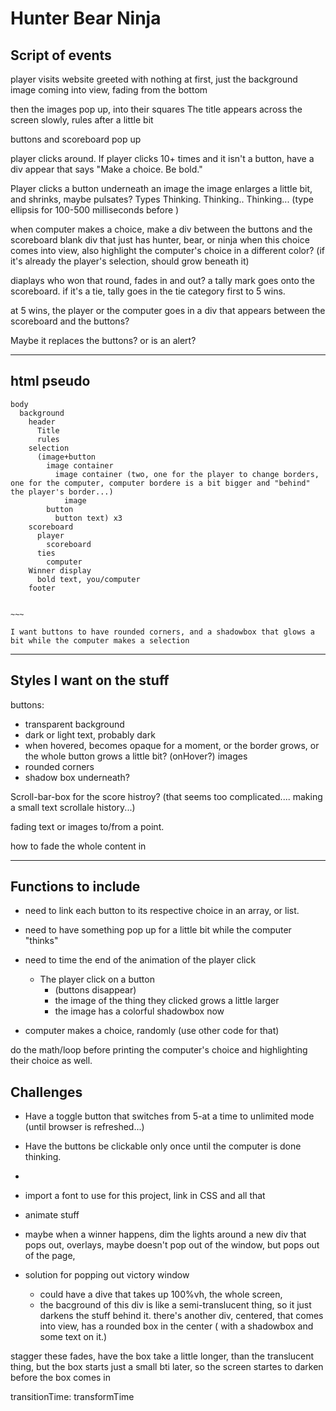 # Hunter Bear Ninja
## Script of events
player visits website
greeted with nothing at first, just the background image coming into view, fading from the bottom

then the images pop up, into their squares
The title appears across the screen slowly, rules after a little bit

buttons and scoreboard pop up

player clicks around. If player clicks 10+ times and it isn't a button, have a div appear that says "Make a choice. Be bold."

Player clicks a button underneath an image
  the image enlarges a little bit, and shrinks, maybe pulsates?
Types
Thinking.
Thinking..
Thinking...
(type ellipsis for 100-500 milliseconds before )

when computer makes a choice, make a div between the buttons and the scoreboard
blank div that just has hunter, bear, or ninja
when this choice comes into view, also highlight the computer's choice in a different color? (if it's already the player's selection, should grow beneath it)

diaplays who won that round, fades in and out?
a tally mark goes onto the scoreboard. if it's a tie, tally goes in the tie category
first to 5 wins.

at 5 wins, the player or the computer goes in a div that appears between the scoreboard and the buttons?

Maybe it replaces the buttons? or is an alert?

***

## html pseudo
```
body
  background
    header
      Title
      rules
    selection
      (image+button
        image container
          image container (two, one for the player to change borders, one for the computer, computer bordere is a bit bigger and "behind" the player's border...)
            image
        button
          button text) x3
    scoreboard
      player
        scoreboard
      ties
        computer
    Winner display  
      bold text, you/computer
    footer


~~~

I want buttons to have rounded corners, and a shadowbox that glows a bit while the computer makes a selection
```

***

## Styles I want on the stuff
buttons:
- transparent background
- dark or light text, probably dark
- when hovered, becomes opaque for a moment, or the border grows, or the whole button grows a little bit? (onHover?)
images
- rounded corners
- shadow box underneath?

Scroll-bar-box for the score histroy? (that seems too complicated.... making a small text scrollale history...) 

fading text or images to/from a point.

how to fade the whole content in


***

## Functions to include
- need to link each button to its respective choice in an array, or list.
- need to have something pop up for a little bit while the computer "thinks"
- need to time the end of the animation of the player click 
    - The player click on a button
      - (buttons disappear) 
      - the image of the thing they clicked grows a little larger
      - the image has a colorful shadowbox now

- computer makes a choice, randomly (use other code for that)

do the math/loop before printing the computer's choice and highlighting their choice as well.

## Challenges

- Have a toggle button that switches from 5-at a time to unlimited mode (until browser is refreshed...)

- Have the buttons be clickable only once until the computer is done thinking.
- 
- import a font to use for this project, link in CSS and all that
- animate stuff
- maybe when a winner happens, dim the lights around a new div that pops out, overlays, maybe doesn't pop out of the window, but pops out of the page, 


- solution for popping out victory window
  - could have a dive that takes up 100%vh, the whole screen,
  - the bacground of this div is like a semi-translucent thing, so it just darkens the stuff behind it.
there's another div, centered, that comes into view, has a rounded box in the center ( with a shadowbox and some text on it.)

stagger these fades, have the box take a little longer, than the translucent thing, but the box starts just a small bti later, so the screen startes to darken before the box comes in

transitionTime: transformTime